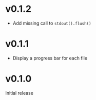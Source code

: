 # v0.1.2

* Add missing call to `stdout().flush()`

# v0.1.1

* Display a progress bar for each file

# v0.1.0

Initial release
